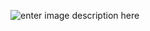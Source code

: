 ![enter image description here](https://icon-library.com/images/imdb-icon-png/imdb-icon-png-15.jpg)
